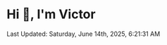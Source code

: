 <h1>Hi 👋, I'm Victor </h1>

<!--RECENT_ACTIVITY:start-->
<!--RECENT_ACTIVITY:end-->

<!--RECENT_ACTIVITY:last_update-->
Last Updated: Saturday, June 14th, 2025, 6:21:31 AM
<!--RECENT_ACTIVITY:last_update_end-->
